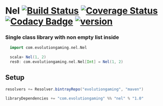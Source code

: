 # Nel [![Build Status](https://travis-ci.org/evolution-gaming/nel.svg)](https://travis-ci.org/evolution-gaming/nel) [![Coverage Status](https://coveralls.io/repos/evolution-gaming/nel/badge.svg)](https://coveralls.io/r/evolution-gaming/nel) [![Codacy Badge](https://api.codacy.com/project/badge/Grade/97f65df37dcd4941b409ab317eace38e)](https://www.codacy.com/app/evolution-gaming/nel?utm_source=github.com&amp;utm_medium=referral&amp;utm_content=evolution-gaming/nel&amp;utm_campaign=Badge_Grade) [ ![version](https://api.bintray.com/packages/evolutiongaming/maven/nel/images/download.svg) ](https://bintray.com/evolutiongaming/maven/nel/_latestVersion)

### Single class library with non empty list inside

```scala
  import com.evolutiongaming.nel.Nel
  
  scala> Nel(1, 2)
  res0: com.evolutiongaming.nel.Nel[Int] = Nel(1, 2)
```

## Setup

```scala
resolvers += Resolver.bintrayRepo("evolutiongaming", "maven")

libraryDependencies += "com.evolutiongaming" %% "nel" % "1.0"
```

